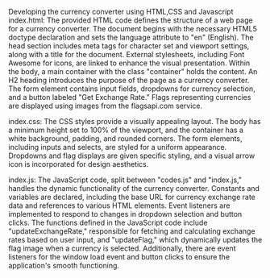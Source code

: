 Developing the currency converter using HTML,CSS and Javascript
index.html:
The provided HTML code defines the structure of a web page for a currency converter. The document begins with the necessary HTML5 doctype declaration and sets the language attribute to "en" (English). The head section includes meta tags for character set and viewport settings, along with a title for the document. External stylesheets, including Font Awesome for icons, are linked to enhance the visual presentation.
Within the body, a main container with the class "container" holds the content. An H2 heading introduces the purpose of the page as a currency converter. The form element contains input fields, dropdowns for currency selection, and a button labeled "Get Exchange Rate." Flags representing currencies are displayed using images from the flagsapi.com service.

index.css:
The CSS styles provide a visually appealing layout. The body has a minimum height set to 100% of the viewport, and the container has a white background, padding, and rounded corners. The form elements, including inputs and selects, are styled for a uniform appearance. Dropdowns and flag displays are given specific styling, and a visual arrow icon is incorporated for design aesthetics.

index.js:
The JavaScript code, split between "codes.js" and "index.js," handles the dynamic functionality of the currency converter. Constants and variables are declared, including the base URL for currency exchange rate data and references to various HTML elements. Event listeners are implemented to respond to changes in dropdown selection and button clicks.
The functions defined in the JavaScript code include "updateExchangeRate," responsible for fetching and calculating exchange rates based on user input, and "updateFlag," which dynamically updates the flag image when a currency is selected. Additionally, there are event listeners for the window load event and button clicks to ensure the application's smooth functioning.
